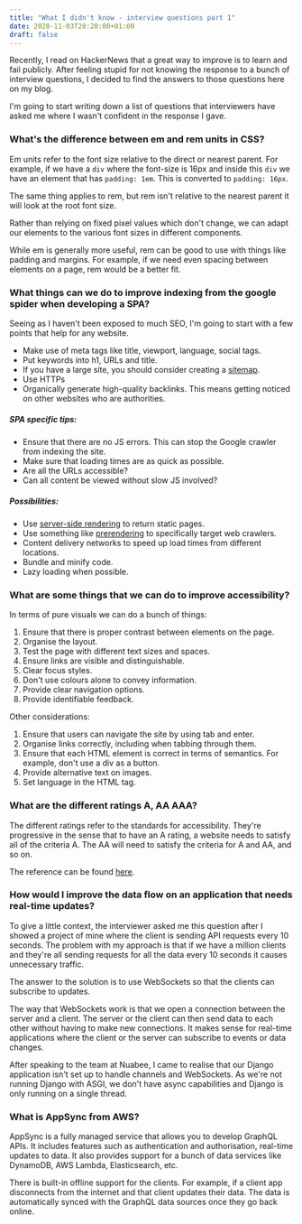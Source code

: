 ```yaml
---
title: "What I didn't know - interview questions part 1"
date: 2020-11-03T20:20:00+01:00
draft: false
---
```


Recently, I read on HackerNews that a great way to improve is to learn and fail publicly. After feeling stupid for not knowing the response to a bunch of interview questions, I decided to find the answers to those questions here on my blog.

I'm going to start writing down a list of questions that interviewers have asked me where I wasn't confident in the response I gave.

### What's the difference between em and rem units in CSS?

Em units refer to the font size relative to the direct or nearest parent. For example, if we have a `div` where the font-size is 16px and inside this `div` we have an element that has `padding: 1em`. This is converted to `padding: 16px`.

The same thing applies to rem, but rem isn't relative to the nearest parent it will look at the root font size.

Rather than relying on fixed pixel values which don't change, we can adapt our elements to the various font sizes in different components.

While em is generally more useful, rem can be good to use with things like padding and margins. For example, if we need even spacing between elements on a page, rem would be a better fit.

### What things can we do to improve indexing from the google spider when developing a SPA?

Seeing as I haven't been exposed to much SEO, I'm going to start with a few points that help for any website.

-   Make use of meta tags like title, viewport, language, social tags.
-   Put keywords into h1, URLs and title.
-   If you have a large site, you should consider creating a [sitemap](https://support.google.com/webmasters/answer/156184?hl=en).
-   Use HTTPs
-   Organically generate high-quality backlinks. This means getting noticed on other websites who are authorities.

##### SPA specific tips:

-   Ensure that there are no JS errors. This can stop the Google crawler from indexing the site.
-   Make sure that loading times are as quick as possible.
-   Are all the URLs accessible?
-   Can all content be viewed without slow JS involved?

##### Possibilities:

-   Use [server-side rendering](https://ssr.vuejs.org/) to return static pages.
-   Use something like [prerendering](https://prerender.io/) to specifically target web crawlers.
-   Content delivery networks to speed up load times from different locations.
-   Bundle and minify code.
-   Lazy loading when possible.

### What are some things that we can do to improve accessibility?

In terms of pure visuals we can do a bunch of things:

1. Ensure that there is proper contrast between elements on the page.
2. Organise the layout.
3. Test the page with different text sizes and spaces.
4. Ensure links are visible and distinguishable.
5. Clear focus styles.
6. Don't use colours alone to convey information.
7. Provide clear navigation options.
8. Provide identifiable feedback.

Other considerations:

1. Ensure that users can navigate the site by using tab and enter.
2. Organise links correctly, including when tabbing through them.
3. Ensure that each HTML element is correct in terms of semantics. For example, don't use a div as a button.
4. Provide alternative text on images.
5. Set language in the HTML tag.

### What are the different ratings A, AA AAA?

The different ratings refer to the standards for accessibility. They're progressive in the sense that to have an A rating, a website needs to satisfy all of the criteria A. The AA will need to satisfy the criteria for A and AA, and so on.

The reference can be found [here](https://www.w3.org/WAI/WCAG21/quickref/?showtechniques=141%2C212%2C211).

### How would I improve the data flow on an application that needs real-time updates?

To give a little context, the interviewer asked me this question after I showed a project of mine where the client is sending API requests every 10 seconds. The problem with my approach is that if we have a million clients and they're all sending requests for all the data every 10 seconds it causes unnecessary traffic.

The answer to the solution is to use WebSockets so that the clients can subscribe to updates.

The way that WebSockets work is that we open a connection between the server and a client. The server or the client can then send data to each other without having to make new connections. It makes sense for real-time applications where the client or the server can subscribe to events or data changes.

After speaking to the team at Nuabee, I came to realise that our Django application isn't set up to handle channels and WebSockets. As we're not running Django with ASGI, we don't have async capabilities and Django is only running on a single thread.

### What is AppSync from AWS?

AppSync is a fully managed service that allows you to develop GraphQL APIs. It includes features such as authentication and authorisation, real-time updates to data. It also provides support for a bunch of data services like DynamoDB, AWS Lambda, Elasticsearch, etc.

There is built-in offline support for the clients. For example, if a client app disconnects from the internet and that client updates their data. The data is automatically synced with the GraphQL data sources once they go back online.
